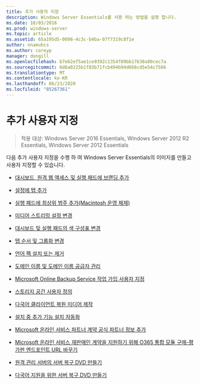 ```yaml
---
title: 추가 사용자 지정
description: Windows Server Essentials를 사용 하는 방법을 설명 합니다.
ms.date: 10/03/2016
ms.prod: windows-server
ms.topic: article
ms.assetid: 65a195d5-0098-4c3c-b4ba-07f7319c8f1e
author: nnamuhcs
ms.author: coreyp
manager: dongill
ms.openlocfilehash: b7e62ef5ae1ce9392c1354f09bb17638a80cec7a
ms.sourcegitcommit: 6d6a0225b1f83b71fcb494b94d666cd5e54c7566
ms.translationtype: MT
ms.contentlocale: ko-KR
ms.lasthandoff: 06/23/2020
ms.locfileid: "85267361"
---
```

# <a name="additional-customizations"></a>추가 사용자 지정

>적용 대상: Windows Server 2016 Essentials, Windows Server 2012 R2 Essentials, Windows Server 2012 Essentials

다음 추가 사용자 지정을 수행 하 여 Windows Server Essentials의 이미지를 만들고 사용자 지정할 수 있습니다.  
  
-   [대시보드, 원격 웹 액세스 및 실행 패드에 브랜딩 추가](../install/Add-Branding-to-the-Dashboard--Remote-Web-Access--and-Launchpad.md)  
  
-   [설정에 탭 추가](../install/Add-a-Tab-to-Settings.md)  
  
-   [실행 패드에 최상위 범주 추가(Macintosh 운영 체제)](../install/Add-Top-Level-Categories-to-the-Launchpad--Macintosh-Operating-System-.md)  
  
-   [미디어 스트리밍 설정 변경](../install/Change-Media-Streaming-Settings.md)  
  
-   [대시보드 및 실행 패드의 색 구성표 변경](../install/Change-the-Color-Scheme-of-the-Dashboard-and-Launchpad.md)  
  
-   [탭 순서 및 그룹화 변경](../install/Change-the-Order-and-Grouping-of-Tabs.md)  
  
-   [언어 팩 설치 또는 제거](../install/Install-or-Remove-Language-Packs.md)  
  
-   [도메인 이름 및 도메인 이름 공급자 관리](../install/Manage-Domain-Names-and-Domain-Name-Providers.md)  
  
-   [Microsoft Online Backup Service 작업 가입 사용자 지정](../install/Customize-Sign-Up-for-Microsoft-Online-Backup-Service-task.md)  
  
-   [스토리지 공간 사용자 정의](../install/Customize-Storage-Spaces.md)  
  
-   [다국어 클라이언트 복원 미디어 제작](../install/Build-Multi-Language-Client-Restore-Media.md)  
  
-   [설치 중 추가 기능 설치 자동화](../install/Automate-Installation-of-Add-Ins-During-Setup.md)  
  
-   [Microsoft 온라인 서비스 파트너 계약 공식 파트너 정보 추가](../install/Add-Microsoft-Online-Service-Partner-Agreement-Partner-of-Record-Information.md)  
  
-   [Microsoft 온라인 서비스 재판매인 계약을 지원하기 위해 O365 통합 모듈 구매-평가판 엔드포인트 URL 바꾸기](../install/Replace-O365-Integration-Module-Buy-Try-Endpoint-URL-in-Support-of-Microsoft-Online-Service-Reseller-Agreement.md)  
  
-   [원격 관리 서버의 서버 복구 DVD 만들기](../install/Create-a-Server-Recovery-DVD-for-Remotely-Administered-Servers.md)  
  
-   [다국어 지원을 위한 서버 복구 DVD 만들기](../install/Create-a-Server-Recovery-DVD-for-Multi-Language-Support.md)
